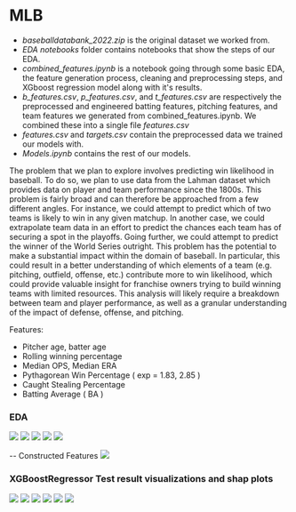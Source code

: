 # MLB
- *baseballdatabank_2022.zip* is the original dataset we worked from. 
- *EDA notebooks* folder contains notebooks that show the steps of our EDA. 
- *combined_features.ipynb* is a notebook going through some basic EDA, the feature generation process, cleaning and preprocessing steps, and XGboost regression model along with it's results. 
- *b_features.csv*, *p_features.csv*, and *t_features.csv* are respectively the preprocessed and engineered batting features, pitching features, and team features we generated from combined_features.ipynb. We combined these into a single file *features.csv*
- *features.csv* and *targets.csv* contain the preprocessed data we trained our models with. 
- *Models.ipynb* contains the rest of our models. 



The problem that we plan to explore involves predicting win likelihood in baseball. To do so, we plan to use data from the Lahman dataset which provides data on player and team performance since the 1800s. This problem is fairly broad and can therefore be approached from a few different angles. For instance, we could attempt to predict which of two teams is likely to win in any given matchup. In another case, we could extrapolate team data in an effort to predict the chances each team has of securing a spot in the playoffs. Going further, we could attempt to predict the winner of the World Series outright. This problem has the potential to make a substantial impact within the domain of baseball. In particular, this could result in a better understanding of which elements of a team (e.g. pitching, outfield, offense, etc.) contribute more to win likelihood, which could provide valuable insight for franchise owners trying to build winning teams with limited resources. This analysis will likely require a breakdown between team and player performance, as well as a granular understanding of the impact of defense, offense, and pitching.


Features: 

- Pitcher age, batter age
- Rolling winning percentage
- Median OPS, Median ERA
- Pythagorean Win Percentage ( exp = 1.83, 2.85 )
- Caught Stealing Percentage
- Batting Average ( BA )

### EDA

![](https://github.com/ShaliniR8/lahman-mlb/blob/main/images/fig1.jpg?raw=true)
![](https://github.com/ShaliniR8/lahman-mlb/blob/main/images/fig2.jpg?raw=true)
![](https://github.com/ShaliniR8/lahman-mlb/blob/main/images/fig3.jpg?raw=true)
![](https://github.com/ShaliniR8/lahman-mlb/blob/main/images/fig4.jpg?raw=true)
![](https://github.com/ShaliniR8/lahman-mlb/blob/main/images/fig5.jpg?raw=true)

-- Constructed Features 
![](https://github.com/ShaliniR8/lahman-mlb/blob/main/images/fig6.png?raw=true)

### XGBoostRegressor Test result visualizations and shap plots

![](https://github.com/ShaliniR8/lahman-mlb/blob/main/images/fig7.png?raw=true)
![](https://github.com/ShaliniR8/lahman-mlb/blob/main/images/fig8.png?raw=true)
![](https://github.com/ShaliniR8/lahman-mlb/blob/main/images/fig9.png?raw=true)
![](https://github.com/ShaliniR8/lahman-mlb/blob/main/images/fig10.png?raw=true)
![](https://github.com/ShaliniR8/lahman-mlb/blob/main/images/fig11.png?raw=true)
![](https://github.com/ShaliniR8/lahman-mlb/blob/main/images/fig12.png?raw=true)
